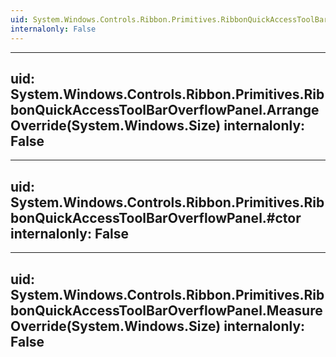 ```yaml
---
uid: System.Windows.Controls.Ribbon.Primitives.RibbonQuickAccessToolBarOverflowPanel
internalonly: False
---
```


---
uid: System.Windows.Controls.Ribbon.Primitives.RibbonQuickAccessToolBarOverflowPanel.ArrangeOverride(System.Windows.Size)
internalonly: False
---

---
uid: System.Windows.Controls.Ribbon.Primitives.RibbonQuickAccessToolBarOverflowPanel.#ctor
internalonly: False
---

---
uid: System.Windows.Controls.Ribbon.Primitives.RibbonQuickAccessToolBarOverflowPanel.MeasureOverride(System.Windows.Size)
internalonly: False
---
